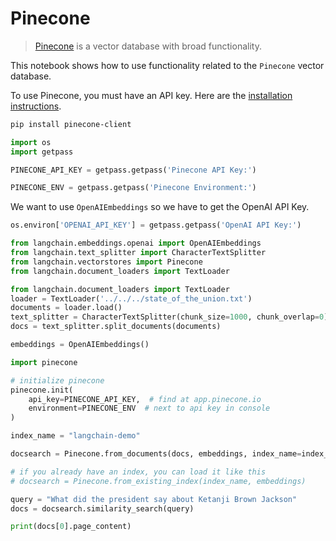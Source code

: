 # Pinecone

>[Pinecone](https://docs.pinecone.io/docs/overview) is a vector database with broad functionality.

This notebook shows how to use functionality related to the `Pinecone` vector database.

To use Pinecone, you must have an API key. 
Here are the [installation instructions](https://docs.pinecone.io/docs/quickstart).

<!-- WARNING: THIS FILE WAS AUTOGENERATED! DO NOT EDIT! Instead, edit the notebook w/the location & name as this file. -->


```bash
pip install pinecone-client
```


```python
import os
import getpass

PINECONE_API_KEY = getpass.getpass('Pinecone API Key:')
```


```python
PINECONE_ENV = getpass.getpass('Pinecone Environment:')
```

We want to use `OpenAIEmbeddings` so we have to get the OpenAI API Key.


```python
os.environ['OPENAI_API_KEY'] = getpass.getpass('OpenAI API Key:')
```


```python
from langchain.embeddings.openai import OpenAIEmbeddings
from langchain.text_splitter import CharacterTextSplitter
from langchain.vectorstores import Pinecone
from langchain.document_loaders import TextLoader
```


```python
from langchain.document_loaders import TextLoader
loader = TextLoader('../../../state_of_the_union.txt')
documents = loader.load()
text_splitter = CharacterTextSplitter(chunk_size=1000, chunk_overlap=0)
docs = text_splitter.split_documents(documents)

embeddings = OpenAIEmbeddings()
```


```python
import pinecone 

# initialize pinecone
pinecone.init(
    api_key=PINECONE_API_KEY,  # find at app.pinecone.io
    environment=PINECONE_ENV  # next to api key in console
)

index_name = "langchain-demo"

docsearch = Pinecone.from_documents(docs, embeddings, index_name=index_name)

# if you already have an index, you can load it like this
# docsearch = Pinecone.from_existing_index(index_name, embeddings)

query = "What did the president say about Ketanji Brown Jackson"
docs = docsearch.similarity_search(query)
```


```python
print(docs[0].page_content)
```
